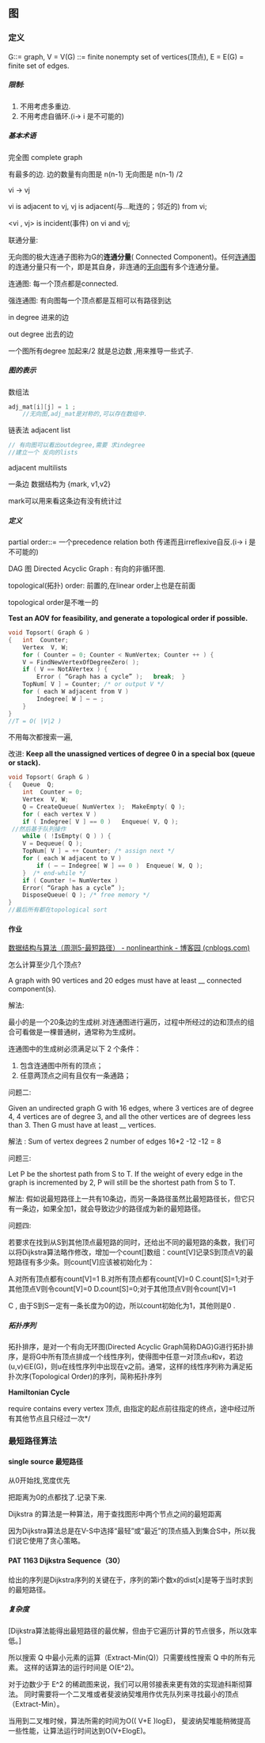 ## 图

### 定义

G::= graph, V = V(G) ::=  finite nonempty set of vertices(顶点), E = E(G) = finite set of edges.



##### 限制:

1. 不用考虑多重边.
2. 不用考虑自循环.(i-> i 是不可能的)

##### 基本术语

完全图 complete graph 

有最多的边. 边的数量有向图是 n(n-1)  无向图是 n(n-1)  /2

vi -> vj

vi is adjacent to vj, vj is adjacent(与…毗连的；邻近的) from vi; 

<vi , vj> is incident(事件) on vi and vj;

联通分量: 

无向图的极大连通子图称为G的**连通分量**( Connected Component)。任何[连通图](https://baike.baidu.com/item/连通图)的连通分量只有一个，即是其自身，非连通的[无向图](https://baike.baidu.com/item/无向图)有多个连通分量。 



连通图: 每一个顶点都是connected.  

强连通图:   有向图每一个顶点都是互相可以有路径到达



in degree  进来的边

out degree 出去的边

一个图所有degree 加起来/2 就是总边数 ,用来推导一些式子.

##### 图的表示

数组法

```c
adj_mat[i][j] = 1 ;
    //无向图,adj_mat是对称的,可以存在数组中.

```

链表法  adjacent list

```c
// 有向图可以看出outdegree,需要 求indegree
//建立一个 反向的lists
```

adjacent multilists

一条边 数据结构为  {mark, v1,v2}

mark可以用来看这条边有没有统计过



##### 定义

partial order::=  一个precedence relation both 传递而且irreflexive自反.(i-> i 是不可能的)

DAG 图 Directed Acyclic Graph : 有向的非循环图.

topological(拓扑) order:  前置的,在linear order上也是在前面

topological order是不唯一的

**Test an AOV for feasibility, and generate a topological order if possible.**

```c
void Topsort( Graph G )
{   int  Counter;
    Vertex  V, W;
    for ( Counter = 0; Counter < NumVertex; Counter ++ ) {
	V = FindNewVertexOfDegreeZero( );
	if ( V == NotAVertex ) {
	    Error ( “Graph has a cycle” );   break;  }
	TopNum[ V ] = Counter; /* or output V */
	for ( each W adjacent from V )
	    Indegree[ W ] – – ;
    }
}
//T = O( |V|2 )

```

不用每次都搜索一遍,

改进: **Keep all the unassigned vertices of degree 0 in a special box (queue or stack).**

```c
void Topsort( Graph G )
{   Queue  Q;
    int  Counter = 0;
    Vertex  V, W;
    Q = CreateQueue( NumVertex );  MakeEmpty( Q );
    for ( each vertex V )
	if ( Indegree[ V ] == 0 )   Enqueue( V, Q );
 //然后基于队列操作
    while ( !IsEmpty( Q ) ) {
	V = Dequeue( Q );
	TopNum[ V ] = ++ Counter; /* assign next */
	for ( each W adjacent to V )
	    if ( – – Indegree[ W ] == 0 )  Enqueue( W, Q );
    }  /* end-while */
    if ( Counter != NumVertex )
	Error( “Graph has a cycle” );
    DisposeQueue( Q ); /* free memory */
}
//最后所有都在topological sort
```



#### 作业

[数据结构与算法（周测5-最短路径） - nonlinearthink - 博客园 (cnblogs.com)](https://www.cnblogs.com/nonlinearthink/p/11854784.html)

怎么计算至少几个顶点?

A graph with 90 vertices and 20 edges must have at least __ connected component(s).

解法:

最小的是一个20条边的生成树.对连通图进行遍历，过程中所经过的边和顶点的组合可看做是一棵普通树，通常称为生成树。

连通图中的生成树必须满足以下 2 个条件：

1. 包含连通图中所有的顶点；
2. 任意两顶点之间有且仅有一条通路；

问题二: 

Given an undirected graph G with 16 edges, where 3 vertices are of degree 4, 4 vertices are of degree 3, and all the other vertices are of degrees less than 3. Then G must have at least __ vertices.

解法 : Sum of vertex degrees 2 number of edges  16*2 -12 -12 = 8 

问题三:

Let P be the shortest path from S to T. If the weight of every edge in the graph is incremented by 2, P will still be the shortest path from S to T.

解法: 假如说最短路径上一共有10条边，而另一条路径虽然比最短路径长，但它只有一条边，如果全加1，就会导致边少的路径成为新的最短路径。

问题四: 

若要求在找到从S到其他顶点最短路的同时，还给出不同的最短路的条数，我们可以将Dijkstra算法略作修改，增加一个count[]数组：count[V]记录S到顶点V的最短路径有多少条。则count[V]应该被初始化为：

  A.对所有顶点都有count[V]=1
  B.对所有顶点都有count[V]=0
  C.count[S]=1;对于其他顶点V则令count[V]=0
  D.count[S]=0;对于其他顶点V则令count[V]=1

C , 由于S到S一定有一条长度为0的边，所以count初始化为1，其他则是0 .

##### 拓扑序列

拓扑排序，是对一个有向无环图(Directed Acyclic Graph简称DAG)G进行拓扑排序，是将G中所有顶点排成一个线性序列，使得图中任意一对顶点u和v，若边(u,v)∈E(G)，则u在线性序列中出现在v之前。通常，这样的线性序列称为满足拓扑次序(Topological Order)的序列，简称拓扑序列

**Hamiltonian Cycle**

require contains every vertex 顶点, 由指定的起点前往指定的终点，途中经过所有其他节点且只经过一次*/

### 最短路径算法

#### single source 最短路径

从0开始找,宽度优先

把距离为0的点都找了.记录下来.

Dijkstra 的算法是一种算法，用于查找图形中两个节点之间的最短距离

因为Dijkstra算法总是在V-S中选择“最轻”或“最近”的顶点插入到集合S中，所以我们说它使用了贪心策略。

#### PAT 1163 Dijkstra Sequence（30）

给出的序列是Dijkstra序列的关键在于，序列的第i个数x的dist[x]是等于当时求到的最短路径。



##### 复杂度

[Dijkstra算法能得出最短路径的最优解，但由于它遍历计算的节点很多，所以效率低。]

所以搜索 Q 中最小元素的运算（Extract-Min(Q)）只需要线性搜索 Q 中的所有元素。
这样的话算法的运行时间是 O(E^2)。

对于边数少于 E^2 的稀疏图来说，我们可以用邻接表来更有效的实现迪科斯彻算法。
同时需要将一个二叉堆或者斐波纳契堆用作优先队列来寻找最小的顶点（Extract-Min）。

当用到二叉堆时候，算法所需的时间为O(( V+E )logE)，
斐波纳契堆能稍微提高一些性能，让算法运行时间达到O(V+ElogE)。